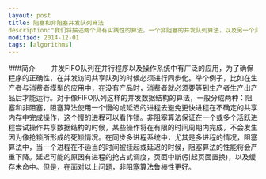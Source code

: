 ```yaml
---
layout: post
title: 阻塞和非阻塞并发队列算法
description:"我们将描述两个具有实践性的算法，一个非阻塞的并发队列算法，以及另一个具有入队锁和出队锁的阻塞算法。"
modified: 2014-12-01
tags: [algorithms]
---
```


###简介
&emsp;&emsp;并发FIFO队列在并行程序以及操作系统中有广泛的应用，为了确保程序的正确性，在并发访问共享队列的时候必须进行同步化。举个例子，比如在生产者与消费者模型的应用中，在没有产品时，消费者就必须要等到生产者生产出产品后才能运行。对于像FIFO队列这样的并发数据结构的算法，一般分成两种：阻塞和非阻塞，阻塞算法使用一个慢的或延迟的进程去避免更快进程在不确定的共享内存中完成操作，这个慢的进程可以看作锁。非阻塞算法保证在一个或多个活跃进程尝试操作共享数据结构的时候，某些操作将在有限的时间周期内完成，不会发生因为像抢锁所形成的死锁情况。在同步多进程系统中，尤其是多进程的情况，阻塞算法中，当一个进程在不适当的时间被挂起或延迟的时候，阻塞算法的性能将会严重下降。延迟可能的原因有进程的抢占式调度，页面中断(引起页面置换)，以及缓存未命中。但是，在面对以上问题，非阻塞算法鲁棒性更好。

